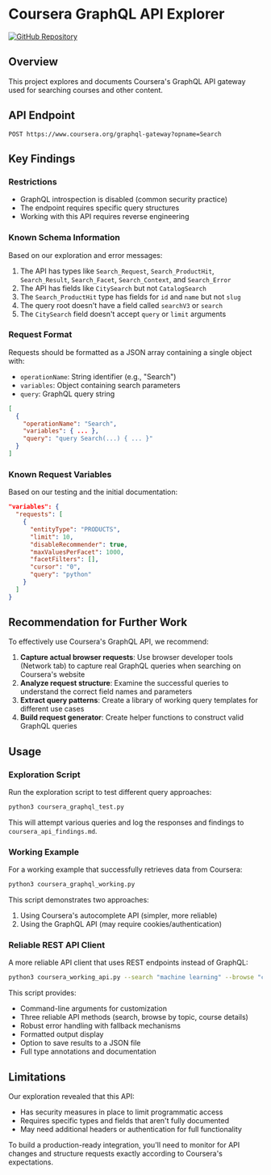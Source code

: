# Coursera GraphQL API Explorer

[![GitHub Repository](https://img.shields.io/badge/GitHub-Repository-blue)](https://github.com/pedxs/coursera-graphql-explorer)

## Overview
This project explores and documents Coursera's GraphQL API gateway used for searching courses and other content.

## API Endpoint
```
POST https://www.coursera.org/graphql-gateway?opname=Search
```

## Key Findings

### Restrictions
- GraphQL introspection is disabled (common security practice)
- The endpoint requires specific query structures
- Working with this API requires reverse engineering

### Known Schema Information
Based on our exploration and error messages:

1. The API has types like `Search_Request`, `Search_ProductHit`, `Search_Result`, `Search_Facet`, `Search_Context`, and `Search_Error`
2. The API has fields like `CitySearch` but not `CatalogSearch`
3. The `Search_ProductHit` type has fields for `id` and `name` but not `slug`
4. The query root doesn't have a field called `searchV3` or `search`
5. The `CitySearch` field doesn't accept `query` or `limit` arguments

### Request Format
Requests should be formatted as a JSON array containing a single object with:
- `operationName`: String identifier (e.g., "Search")
- `variables`: Object containing search parameters
- `query`: GraphQL query string

```json
[
  {
    "operationName": "Search",
    "variables": { ... },
    "query": "query Search(...) { ... }"
  }
]
```

### Known Request Variables
Based on our testing and the initial documentation:

```json
"variables": {
  "requests": [
    {
      "entityType": "PRODUCTS",
      "limit": 10,
      "disableRecommender": true,
      "maxValuesPerFacet": 1000,
      "facetFilters": [],
      "cursor": "0",
      "query": "python"
    }
  ]
}
```

## Recommendation for Further Work
To effectively use Coursera's GraphQL API, we recommend:

1. **Capture actual browser requests**: Use browser developer tools (Network tab) to capture real GraphQL queries when searching on Coursera's website
2. **Analyze request structure**: Examine the successful queries to understand the correct field names and parameters
3. **Extract query patterns**: Create a library of working query templates for different use cases
4. **Build request generator**: Create helper functions to construct valid GraphQL queries

## Usage

### Exploration Script
Run the exploration script to test different query approaches:
```bash
python3 coursera_graphql_test.py
```

This will attempt various queries and log the responses and findings to `coursera_api_findings.md`.

### Working Example
For a working example that successfully retrieves data from Coursera:
```bash
python3 coursera_graphql_working.py
```

This script demonstrates two approaches:
1. Using Coursera's autocomplete API (simpler, more reliable)
2. Using the GraphQL API (may require cookies/authentication)

### Reliable REST API Client
A more reliable API client that uses REST endpoints instead of GraphQL:
```bash
python3 coursera_working_api.py --search "machine learning" --browse "computer-science" --course "machine-learning" --limit 5 --output results.json
```

This script provides:
- Command-line arguments for customization
- Three reliable API methods (search, browse by topic, course details)
- Robust error handling with fallback mechanisms
- Formatted output display
- Option to save results to a JSON file
- Full type annotations and documentation

## Limitations
Our exploration revealed that this API:
- Has security measures in place to limit programmatic access
- Requires specific types and fields that aren't fully documented
- May need additional headers or authentication for full functionality

To build a production-ready integration, you'll need to monitor for API changes and structure requests exactly according to Coursera's expectations.